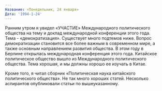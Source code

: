 ```yaml
---
Название: «Понедельник, 24 января»
Дата: '1994-1-24'
---
```

Ранним утром я увидел «УЧАСТИЕ» Международного политического общества на тему и доклад международной конференции этого года. Тема - «демократизация». Существует много подтемов ниже. Вопрос демократизации становится все более важным в современном мире, а также основным направлением развития общества. В этом году в Берлине открылась международная конференция этого года. Китайское политическое общество вышло из Международного политического общества. Тема хорошая, и мы должны хорошо ее изучать в Китае.

Кроме того, я читал сборник «Политическая наука китайского политического общества». Не так много хороших статей. Несколько аспирантов опубликовали статьи по вышеуказанному.
